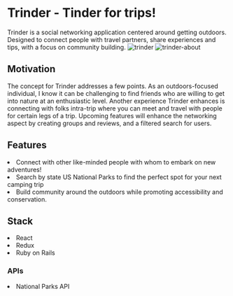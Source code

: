 # Trinder - Tinder for trips!

Trinder is a social networking application centered around getting outdoors.  Designed to connect people with travel partners, share experiences and tips, with a focus on community building.
![trinder](https://user-images.githubusercontent.com/59094356/93937835-5a93a000-fcf6-11ea-9a21-8415b46f1fd5.png)
![trinder-about](https://user-images.githubusercontent.com/59094356/93937870-6aab7f80-fcf6-11ea-960a-5266aeb9c64b.png)

## Motivation
<p>The concept for Trinder addresses a few points.  As an outdoors-focused individual, I know it can be challenging to find friends who are willing to get into nature at an enthusiastic level.  Another experience Trinder enhances is connecting with folks intra-trip where you can meet and travel with people for certain legs of a trip.  Upcoming features will enhance the networking aspect by creating groups and reviews, and a filtered search for users.

## Features
<li>Connect with other like-minded people with whom to embark on new adventures! </li>
<li> Search by state US National Parks to find the perfect spot for your next camping trip </li>
<li> Build community around the outdoors while promoting accessibility and conservation. </li>

## Stack
<li> React </li>
<li> Redux </li>
<li> Ruby on Rails </li>

### APIs
<li> National Parks API </li>




